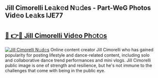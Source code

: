 ## Jill Cimorelli Le𝚊k𝚎d N𝚞𝚍es - Part-WeG Photos Vid𝚎o Le𝚊ks lJE77

# <h2><a href="http://fbg5os.evod.top/?m=Jill+Cimorelli">🔗 👉🔴 Jill Cimorelli Vid𝚎o Ph𝚘t𝚘s</a></h2>

[![Jill Cimorelli N𝚞d𝚎s](https://i.imgur.com/8V9OHl7.gif)](http://fbg5os.evod.top/?m=Jill+Cimorelli)
Online content creator Jill Cimorelli who has gained popularity for posting lifestyle and dance-related content, including solo and collaborative dance trend performances and mini vlogs. Jill Cimorelli public image is one of strength and resilience, but he's not immune to the challenges that come with being in the public eye. 
